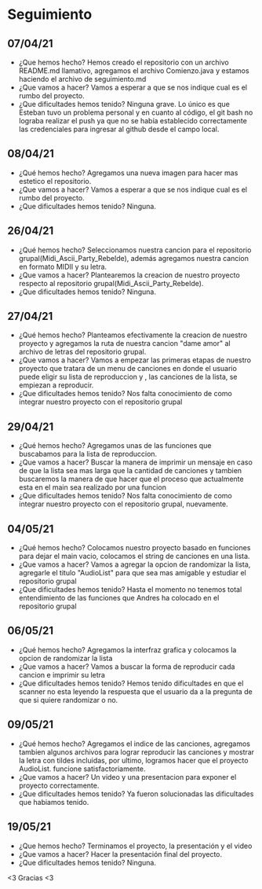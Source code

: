 # Seguimiento
## 07/04/21
- ¿Que hemos hecho?
Hemos creado el repositorio con un archivo README.md llamativo, agregamos el archivo Comienzo.java y estamos haciendo el archivo de seguimiento.md
- ¿Que vamos a hacer?
Vamos a esperar a que se nos indique cual es el rumbo del proyecto.
- ¿Que dificultades hemos tenido?
Ninguna grave. Lo único es que Esteban tuvo un problema personal y en cuanto al código, el git bash no lograba realizar el push ya que no se había establecido correctamente las credenciales para ingresar al github desde el campo local.

## 08/04/21
- ¿Qué hemos hecho?
Agregamos una nueva imagen para hacer mas estetico el repositorio.
- ¿Que vamos a hacer?
Vamos a esperar a que se nos indique cual es el rumbo del proyecto.
- ¿Que dificultades hemos tenido?
Ninguna.

## 26/04/21
- ¿Qué hemos hecho?
Seleccionamos nuestra cancion para el repositorio grupal(Midi_Ascii_Party_Rebelde), además agregamos nuestra cancion en formato MIDII y su letra.
- ¿Que vamos a hacer?
Plantearemos la creacion de nuestro proyecto respecto al repositorio grupal(Midi_Ascii_Party_Rebelde).
- ¿Que dificultades hemos tenido?
Ninguna.

## 27/04/21
- ¿Qué hemos hecho?
Planteamos efectivamente la creacion de nuestro proyecto y agregamos la ruta de nuestra cancion "dame amor" al archivo de letras del repositorio grupal.
- ¿Que vamos a hacer?
Vamos a empezar las primeras etapas de nuestro proyecto que tratara de un menu de canciones en donde el usuario puede eligir su lista de reproduccion y , las canciones de la lista, se empiezan a reproducir.
- ¿Que dificultades hemos tenido?
Nos falta conocimiento de como integrar nuestro proyecto con el repositorio grupal


## 29/04/21
- ¿Qué hemos hecho?
Agregamos unas de las funciones que buscabamos para la lista de reproduccion.
- ¿Que vamos a hacer?
Buscar la manera de imprimir un mensaje en caso de que la lista sea mas larga que la cantidad de canciones y tambien buscaremos la manera de que hacer que el proceso que actualmente esta en el main sea realizado por una funcion
- ¿Que dificultades hemos tenido?
Nos falta conocimiento de como integrar nuestro proyecto con el repositorio grupal, nuevamente.

## 04/05/21
- ¿Qué hemos hecho?
Colocamos nuestro proyecto basado en funciones para dejar el main vacio, colocamos el string de canciones en una lista.
- ¿Que vamos a hacer?
Vamos a agregar la opcion de randomizar la lista, agregarle el titulo "AudioList" para que sea mas amigable y estudiar el repositorio grupal
- ¿Que dificultades hemos tenido?
Hasta el momento no tenemos total entendimiento de las funciones que Andres ha colocado en el repositorio grupal 

## 06/05/21
- ¿Qué hemos hecho?
Agregamos la interfraz grafica y colocamos la opcion de randomizar la lista
- ¿Que vamos a hacer?
Vamos a buscar la forma de reproducir cada cancion e imprimir su letra
- ¿Que dificultades hemos tenido?
Hemos tenido dificultades en que el scanner no esta leyendo la respuesta que el usuario da a la pregunta de que si quiere randomizar o no.

## 09/05/21
- ¿Qué hemos hecho?
Agregamos el indice de las canciones, agregamos tambien algunos archivos para lograr reproducir las canciones y mostrar la letra con tildes incluidas, por ultimo, logramos hacer que el proyecto AudioList. funcione satisfactoriamente.
- ¿Que vamos a hacer?
Un video y una presentacion para exponer el proyecto correctamente.
- ¿Que dificultades hemos tenido?
Ya fueron solucionadas las dificultades que habiamos tenido.

## 19/05/21
- ¿Que hemos hecho?
Terminamos el proyecto, la presentación y el video
- ¿Que vamos a hacer?
 Hacer la presentación final del proyecto.
- ¿Que dificultades hemos tenido?
Ninguna. 

<3 Gracias <3

